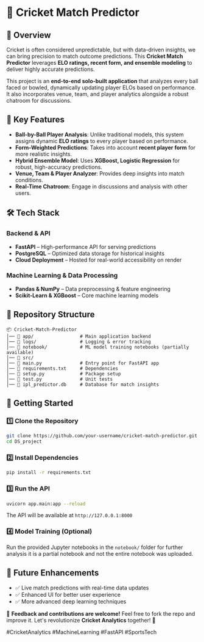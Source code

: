 # 🏏 Cricket Match Predictor

## 📌 Overview
Cricket is often considered unpredictable, but with data-driven insights, we can bring precision to match outcome predictions. This **Cricket Match Predictor** leverages **ELO ratings, recent form, and ensemble modeling** to deliver highly accurate predictions.

This project is an **end-to-end solo-built application** that analyzes every ball faced or bowled, dynamically updating player ELOs based on performance. It also incorporates venue, team, and player analytics alongside a robust chatroom for discussions.

## 🎯 Key Features
- **Ball-by-Ball Player Analysis**: Unlike traditional models, this system assigns dynamic **ELO ratings** to every player based on performance.
- **Form-Weighted Predictions**: Takes into account **recent player form** for more realistic insights.
- **Hybrid Ensemble Model**: Uses **XGBoost, Logistic Regression** for robust, high-accuracy predictions.
- **Venue, Team & Player Analyzer**: Provides deep insights into match conditions.
- **Real-Time Chatroom**: Engage in discussions and analysis with other users.

## 🛠️ Tech Stack
### **Backend & API**
- **FastAPI** – High-performance API for serving predictions
- **PostgreSQL** – Optimized data storage for historical insights
- **Cloud Deployment** – Hosted for real-world accessibility on render

### **Machine Learning & Data Processing**
- **Pandas & NumPy** – Data preprocessing & feature engineering
- **Scikit-Learn & XGBoost** – Core machine learning models

## 📂 Repository Structure
```
📦 Cricket-Match-Predictor
│── 📁 app/                 # Main application backend
│── 📁 logs/                # Logging & error tracking
│── 📁 notebook/            # ML model training notebooks (partially available)
│── 📁 src/                 
│── 📄 main.py              # Entry point for FastAPI app
│── 📄 requirements.txt     # Dependencies
│── 📄 setup.py             # Package setup
│── 📄 test.py              # Unit tests
│── 📄 ipl_predictor.db     # Database for match insights
```

## 🚀 Getting Started
### **1️⃣ Clone the Repository**
```bash
git clone https://github.com/your-username/cricket-match-predictor.git
cd DS_project
```

### **2️⃣ Install Dependencies**
```bash
pip install -r requirements.txt
```

### **3️⃣ Run the API**
```bash
uvicorn app.main:app --reload
```
The API will be available at `http://127.0.0.1:8000`

### **4️⃣ Model Training (Optional)**
Run the provided Jupyter notebooks in the `notebook/` folder for further analysis it is a partial notebook and not the entire notebook was uploaded.

## 🎯 Future Enhancements
- ✅ Live match predictions with real-time data updates
- ✅ Enhanced UI for better user experience
- ✅ More advanced deep learning techniques

📢 **Feedback and contributions are welcome!** Feel free to fork the repo and improve it. Let's revolutionize **Cricket Analytics** together! 🚀

#CricketAnalytics #MachineLearning #FastAPI #SportsTech

